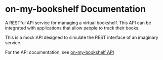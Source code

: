 # on-my-bookshelf Documentation

A RESTful API service for managing a virtual bookshelf. This API can be integrated with applications that allow people to track their books. 

This is a mock API designed to simulate the REST interface of an imaginary service.

For the API documentation, see [on-my-bookshelf API](https://davkow.github.io/on-my-bookshelf/)
